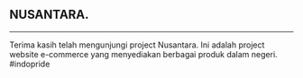 ## NUSANTARA.
---
Terima kasih telah mengunjungi project Nusantara. Ini adalah project website e-commerce yang menyediakan berbagai produk dalam negeri. #indopride
